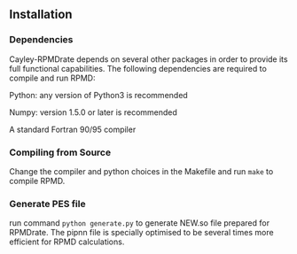 ## Installation
### Dependencies
Cayley-RPMDrate depends on several other packages in order to provide its full functional capabilities. The following dependencies are required to compile and run RPMD:


Python: any version of Python3 is recommended


Numpy: version 1.5.0 or later is recommended


A standard Fortran 90/95 compiler


### Compiling from Source
Change the compiler and python choices in the Makefile and run `make` to compile RPMD.
### Generate PES file
run command `python generate.py` to generate NEW.so file prepared for RPMDrate. The pipnn file is specially optimised to be several times more efficient for RPMD calculations.
